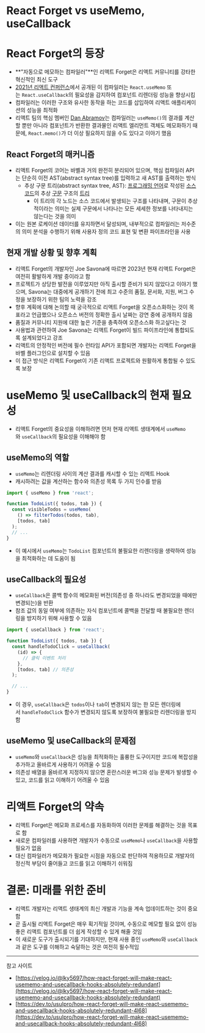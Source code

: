 # React Forget vs useMemo, useCallback

# React Forget의 등장

- **"자동으로 메모하는 컴파일러"**인 리액트 Forget은 리액트 커뮤니티를 강타한 혁신적인 최신 도구
- [2021년 리액트 컨퍼런스](https://www.youtube.com/watch?v=lGEMwh32soc)에서 공개된 이 컴파일러는 `React.useMemo` 또는 `React.useCallback`의 필요성을 감지하여 컴포넌트 리렌더링 성능을 향상시킴
- 컴파일러는 이러한 구조와 유사한 동작을 하는 코드를 삽입하여 리액트 애플리케이션의 성능을 최적화
- 리액트 팀의 핵심 멤버인 [Dan Abramov](https://github.com/gaearon)는 컴파일러는 `useMemo()`의 결과를 계산할 뿐만 아니라 컴포넌트가 반환한 결과물인 리액트 엘리먼트 객체도 메모화하기 때문에, `React.memo()`가 더 이상 필요하지 않을 수도 있다고 이야기 했음

## React Forget의 매커니즘

- 리액트 Forget의 코어는 바벨과 거의 완전히 분리되어 있으며, 핵심 컴파일러 API는 단순히 이전 AST(abstract syntax tree)를 입력하고 새 AST를 출력하는 방식
    - 추상 구문 트리(abstract syntax tree, AST): [프로그래밍 언어](https://ko.wikipedia.org/wiki/%ED%94%84%EB%A1%9C%EA%B7%B8%EB%9E%98%EB%B0%8D_%EC%96%B8%EC%96%B4)로 작성된 [소스 코드](https://ko.wikipedia.org/wiki/%EC%86%8C%EC%8A%A4_%EC%BD%94%EB%93%9C)의 추상 [구문](https://ko.wikipedia.org/wiki/%ED%86%B5%EC%82%AC%EB%A1%A0) 구조의 [트리](https://ko.wikipedia.org/wiki/%ED%8A%B8%EB%A6%AC)
        - 이 트리의 각 노드는 소스 코드에서 발생되는 구조를 나타내며, 구문이 추상적이라는 의미는 실제 구문에서 나타나는 모든 세세한 정보를 나타내지는 않는다는 것을 의미
- 이는 원본 로케이션 데이터를 유지하면서 달성되며, 내부적으로 컴파일러는 저수준의 의미 분석을 수행하기 위해 사용자 정의 코드 표현 및 변환 파이프라인을 사용

## 현재 개발 상황 및 향후 계획

- 리액트 Forget의 개발자인 Joe Savona에 따르면 2023년 현재 리액트 Forget은 여전히 활발하게 개발 중이라고 함
- 프로젝트가 상당한 발전을 이루었지만 아직 출시할 준비가 되지 않았다고 이야기 했으며, Savona는 대중에게 공개하기 전에 최고 수준의 품질, 문서화, 지원, 버그 수정을 보장하기 위한 팀의 노력을 강조
- 향후 계획에 대해 논의할 때 궁극적으로 리액트 Forget을 오픈소스화하는 것이 목표라고 언급했으나 오픈소스 버전의 정확한 출시 날짜는 강연 중에 공개하지 않음
- 품질과 커뮤니티 지원에 대한 높은 기준을 충족하여 오픈소스화 하고싶다는 것
- 사용법과 관련하여 Joe Savona는 리액트 Forget이 빌드 파이프라인에 통합되도록 설계되었다고 강조
- 리액트의 안정적인 버전에 필수 런타임 API가 포함되면 개발자는 리액트 Forget을 바벨 플러그인으로 설치할 수 있음
- 이 접근 방식은 리액트 Forget이 기존 리액트 프로젝트와 원활하게 통합될 수 있도록 보장

# **useMemo 및 useCallback의 현재 필요성**

- 리액트 Forget의 중요성을 이해하려면 먼저 현재 리액트 생태계에서 `useMemo`와 `useCallback`의 필요성을 이해해야 함

## **useMemo의 역할**

- `useMemo`는 리렌더링 사이의 계산 결과를 캐시할 수 있는 리액트 Hook
- 캐시하려는 값을 계산하는 함수와 의존성 목록 두 가지 인수를 받음

```jsx
import { useMemo } from 'react';

function TodoList({ todos, tab }) {
  const visibleTodos = useMemo(
    () => filterTodos(todos, tab),
    [todos, tab]
  );
  // ...
}
```

- 이 예시에서 `useMemo`는 `TodoList` 컴포넌트의 불필요한 리렌더링을 생략하여 성능을 최적화하는 데 도움이 됨

## **useCallback의 필요성**

- `useCallback`은 콜백 함수의 메모화된 버전(의존성 중 하나라도 변경되었을 때에만 변경되는)을 반환
- 참조 값의 동일 여부에 의존하는 자식 컴포넌트에 콜백을 전달할 때 불필요한 렌더링을 방지하기 위해 사용할 수 있음

```jsx
import { useCallback } from 'react';

function TodoList({ todos, tab }) {
  const handleTodoClick = useCallback(
    (id) => {
      // 클릭 이벤트 처리
    },
    [todos, tab] // 의존성
  );

  // ...
}
```

- 이 경우, `useCallback`은 `todos`이나 `tab`이 변경되지 않는 한 모든 렌더링에서 `handleTodoClick` 함수가 변경되지 않도록 보장하여 불필요한 리렌더링을 방지함

## **useMemo 및 useCallback의 문제점**

- `useMemo`와 `useCallback`은 성능을 최적화하는 훌륭한 도구이지만 코드에 복잡성을 추가하고 올바르게 사용하기 어려울 수 있음
- 의존성 배열을 올바르게 지정하지 않으면 혼란스러운 버그와 성능 문제가 발생할 수 있고, 코드를 읽고 이해하기 어려울 수 있음

# **리액트 Forget의 약속**

- 리액트 Forget은 메모화 프로세스를 자동화하여 이러한 문제를 해결하는 것을 목표로 함
- 새로운 컴파일러를 사용하면 개발자가 수동으로 `useMemo`나 `useCallback`을 사용할 필요가 없음
- 대신 컴파일러가 메모화가 필요한 시점을 자동으로 판단하여 적용하므로 개발자의 정신적 부담이 줄어들고 코드를 읽고 이해하기 쉬워짐

# **결론: 미래를 위한 준비**

- 리액트 개발자는 리액트 생태계의 최신 개발과 기능을 계속 업데이트하는 것이 중요함
- 곧 출시될 리액트 Forget은 매우 획기적일 것이며, 수동으로 메모할 필요 없이 성능 좋은 리액트 컴포넌트를 더 쉽게 작성할 수 있게 해줄 것임
- 이 새로운 도구가 출시되기를 기대하지만, 현재 사용 중인 `useMemo`와 `useCallback`과 같은 도구를 이해하고 숙달하는 것은 여전히 필수적임

---

참고 사이트

- [https://velog.io/@lky5697/how-react-forget-will-make-react-usememo-and-usecallback-hooks-absolutely-redundant](https://velog.io/@lky5697/how-react-forget-will-make-react-usememo-and-usecallback-hooks-absolutely-redundant)
- [https://dev.to/usulpro/how-react-forget-will-make-react-usememo-and-usecallback-hooks-absolutely-redundant-4l68](https://dev.to/usulpro/how-react-forget-will-make-react-usememo-and-usecallback-hooks-absolutely-redundant-4l68)